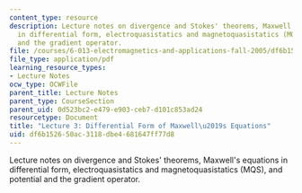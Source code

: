 ```yaml
---
content_type: resource
description: Lecture notes on divergence and Stokes' theorems, Maxwell's equations
  in differential form, electroquasistatics and magnetoquasistatics (MQS), and potential
  and the gradient operator.
file: /courses/6-013-electromagnetics-and-applications-fall-2005/df6b152650ac3118dbe4681647ff77d8_lec3.pdf
file_type: application/pdf
learning_resource_types:
- Lecture Notes
ocw_type: OCWFile
parent_title: Lecture Notes
parent_type: CourseSection
parent_uid: 0d523bc2-e479-e903-ceb7-d101c853ad24
resourcetype: Document
title: "Lecture 3: Differential Form of Maxwell\u2019s Equations"
uid: df6b1526-50ac-3118-dbe4-681647ff77d8
---
```

Lecture notes on divergence and Stokes' theorems, Maxwell's equations in differential form, electroquasistatics and magnetoquasistatics (MQS), and potential and the gradient operator.